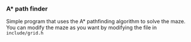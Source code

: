 <h3>A* path finder</h3>
<p>
 Simple program that uses the A* pathfinding algorithm to solve the maze.<br/>
 You can modify the maze as you want by modifying the file in <code>include/grid.h<code>
</p>
